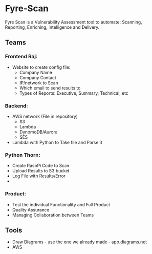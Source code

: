 # Fyre-Scan
Fyre Scan is a Vulnerability Assessment tool to automate: Scanning, Reporting, Enriching, Intelligence and Delivery. 

## Teams

### Frontend Raj: 
- Website to create config file:
  - Company Name
  - Company Contact
  - IP/network to Scan
  - Which email to send results to
  - Types of Reports: Executive, Summary, Technical, etc
  

### Backend: 
- AWS network (File in repository)
   - S3
   - Lambda
   - DynomoDB/Aurora
   - SES
- Lambda with Python to Take file and Parse it

### Python Thorn: 
- Create RasbPi Code to Scan
- Upload Results to S3 bucket
- Log File with Results/Error
- 

### Product:
- Test the individual Functionality and Full Product
- Quality Assurance
- Managing Collaboration between Teams


  
## Tools

- Draw Diagrams - use the one we already made - app.diagrams.net
- AWS

